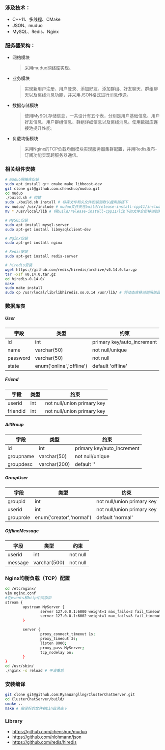 ### 涉及技术：
- C++11、多线程、CMake
- JSON、muduo
- MySQL、Redis、Nginx
### 服务器架构：
- 网络模块  
    > 采用muduo网络库实现。
- 业务模块  
    > 实现新用户注册、用户登录、添加好友、添加群组、好友聊天、群组聊天以及离线消息功能，并采用JSON格式进行消息传送。
- 数据存储模块  
    > 使用MySQL存储信息，一共设计有五个表，分别是用户基础信息、用户好友信息、用户群组信息、群组详细信息以及离线消息。使用数据库连接池提升性能。
- 负载均衡模块  
    > 采用Nginx的TCP负载均衡模块实现服务器集群配置，并用Redis发布-订阅功能实现跨服务器通信。
### 相关组件安装
```bash
# muduo网络库安装
sudo apt install g++ cmake make libboost-dev
git clone git@github.com:chenshuo/muduo.git
cd muduo
./build.sh # 构建
sudo ./build.sh install # 将库文件和头文件安装到默认搜索路径下
mv muduo/ /usr/include # muduo文件夹在build/release-install-cpp11/include路径下
mv * /usr/local/lib # 将build/release-install-cpp11/lib下的文件全部移动到系统目录下

# MySQL安装
sudo apt install mysql-server
sudo apt-get install libmysqlclient-dev

# Nginx安装
sudo apt-get install nginx

# Redis安装
sudo apt-get install redis-server

# hiredis安装
wget https://github.com/redis/hiredis/archive/v0.14.0.tar.gz
tar -xzf v0.14.0.tar.gz
cd hiredis-0.14.0/
make
sudo make install
sudo cp /usr/local/lib/libhiredis.so.0.14 /usr/lib/ # 将动态库移动到系统目录下
```
### 数据库表
##### User
字段 |类型 |约束
---|---|---
id | int | primary key/auto_increment
name | varchar(50) | not null/unique
password | varchar(50) | not null
state | enum('online','offline') | default 'offline'
##### Friend
字段 |类型 |约束
---|---|---
userid | int | not null/union primary key
friendid | int | not null/union primary key
##### AllGroup
字段 |类型 |约束
---|---|---
id | int | primary key/auto_increment
groupname | varchar(50) | not null/unique
groupdesc | varchar(200) | default ''
##### GroupUser
字段 |类型 |约束
---|---|---
groupid | int | not null/union primary key
userid | int | not null/union primary key
grouprole | enum('creator','normal') | default 'normal'
##### OfflineMessage
字段 |类型 |约束
---|---|---
userid | int | not null
message | varchar(500) | not null

### Nginx均衡负载（TCP）配置
```bash
cd /etc/nginx/
vim nginx.conf
#在events和http中间添加
stream {
        upstream MyServer {
                server 127.0.0.1:6000 weight=1 max_fails=3 fail_timeout=30s;
                server 127.0.0.1:6002 weight=1 max_fails=3 fail_timeout=30s;
        }

        server {
                proxy_connect_timeout 1s;
                proxy_timeout 3s;
                listen 8000;
                proxy_pass MyServer;
                tcp_nodelay on;
        }
}
cd /usr/sbin/
./nginx -s reload # 平滑重启
```
### 安装编译
```bash
git clone git@github.com:RyanWangllng/ClusterChatServer.git
cd ClusterChatServer/build/
cmake ..
make # 编译好的文件在bin目录底下
```
### Library
- https://github.com/chenshuo/muduo
- https://github.com/nlohmann/json
- https://github.com/redis/hiredis
